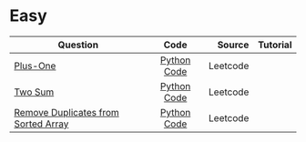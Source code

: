 # Easy
|Question|    Code    |     Source    |Tutorial|
|----------|:-------------:|------:|-----:|
|  [Plus-One](https://leetcode.com/problems/plus-one/)  |  [Python Code](https://github.com/SwapnanilDhol/Coding-Interview-Challenges/blob/master/Python/Easy/Plus-One.py) |Leetcode||
|[Two Sum](https://leetcode.com/problems/two-sum/)|[Python Code](https://github.com/SwapnanilDhol/Coding-Interview-Challenges/blob/master/Python/Easy/Two-Sum.py)|Leetcode||
|[Remove Duplicates from Sorted Array](https://leetcode.com/problems/remove-duplicates-from-sorted-array/)|[Python Code](https://github.com/SwapnanilDhol/Coding-Interview-Challenges/blob/master/Python/Easy/Remove-Duplicates-from-Sorted-Array.py)|Leetcode||
